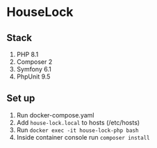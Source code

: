 # HouseLock

## Stack

1. PHP 8.1
2. Composer 2
3. Symfony 6.1
4. PhpUnit 9.5

## Set up

1. Run docker-compose.yaml
2. Add `house-lock.local` to hosts (/etc/hosts)
3. Run `docker exec -it house-lock-php bash`
4. Inside container console run `composer install`

